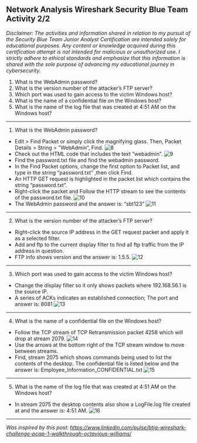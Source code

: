 ## Network Analysis Wireshark Security Blue Team Activity 2/2

_Disclaimer: The activities and information shared in relation to my pursuit of the Security Blue Team Junior Analyst Certification are intended solely for educational purposes. Any content or knowledge acquired during this certification attempt is not intended for malicious or unauthorized use. I strictly adhere to ethical standards and emphasize that this information is shared with the sole purpose of advancing my educational journey in cybersecurity._

1. What is the WebAdmin password?
2. What is the version number of the attacker’s FTP server?
3. Which port was used to gain access to the victim Windows host?
4. What is the name of a confidential file on the Windows host?
5. What is the name of the log file that was created at 4:51 AM on the Windows host?
---
1. What is the WebAdmin password?
- Edit > Find Packet or simply click the magnifying glass. Then, Packet Details > String > ”WebAdmin”, Find.
![8](https://github.com/ButchBytes-sec/ButchBytes-sec/assets/78964580/96e3e0f7-6d63-4987-8247-8af2253b990d)
- Check out the HTML code that includes the text “webadmin”.
![9](https://github.com/ButchBytes-sec/ButchBytes-sec/assets/78964580/cde32a89-d5c1-41b8-b5a3-b8c167032ac3)
- Find the password.txt file and find the webadmin password.
- In the Find Packet options, change the first option to Packet list, and type in the string “password.txt” ,then click Find.
- An HTTP GET request is highlighted in the packet list which contains the string “password.txt”.
- Right-click the packet and Follow the HTTP stream to see the contents of the password.txt file.
![10](https://github.com/ButchBytes-sec/ButchBytes-sec/assets/78964580/6824b621-d90c-4d9c-8cc3-a5cc1163d594)
- The WebAdmin password and the answer is: “sbt123”
![11](https://github.com/ButchBytes-sec/ButchBytes-sec/assets/78964580/9567237f-7d0b-4d17-80cd-87b34a562e4a)
---
2. What is the version number of the attacker’s FTP server?
- Right-click the source IP address in the GET request packet and apply it as a selected filter.
- Add and ftp to the current display filter to find all ftp traffic from the IP address in question.
- FTP info shows version and the answer is: 1.5.5.
![12](https://github.com/ButchBytes-sec/ButchBytes-sec/assets/78964580/3e814be7-3cb2-47da-aa0d-aaeb3df2ebed)
---
3. Which port was used to gain access to the victim Windows host?
- Change the display filter so it only shows packets where 192.168.56.1 is the source IP.
- A series of ACKs indicates an established connection; The port and answer is: 8081
![13](https://github.com/ButchBytes-sec/ButchBytes-sec/assets/78964580/b288c0a2-bb23-46f3-9cf1-aa2c1f45a815)
---
4. What is the name of a confidential file on the Windows host?
- Follow the TCP stream of TCP Retransmission packet 4258 which will drop at stream 2079.
![14](https://github.com/ButchBytes-sec/ButchBytes-sec/assets/78964580/58cc4cc9-da98-4bcf-a080-3774d55a60fe)
- Use the arrows at the bottom right of the TCP stream window to move between streams.
- Find, stream 2075 which shows commands being used to list the contents of the desktop. The confidential file is listed below and the answer is: Employee_Information_CONFIDENTIAL.txt
![15](https://github.com/ButchBytes-sec/ButchBytes-sec/assets/78964580/38755492-096e-4d4f-be1a-81b0acb4e38e)
---
5. What is the name of the log file that was created at 4:51 AM on the Windows host?
- In stream 2075 the desktop contents also show a LogFile.log file created at and the answer is: 4:51 AM.
![16](https://github.com/ButchBytes-sec/ButchBytes-sec/assets/78964580/56701203-2718-47e1-bb91-a0cc9a1cdf95)
---
_Was inspired by this post: https://www.linkedin.com/pulse/btja-wireshark-challenge-pcap-1-walkthrough-octavious-williams/_






